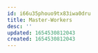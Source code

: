 ```yaml
---
id: i66u35phouo9tx83iwa0dru
title: Master-Workers
desc: ''
updated: 1654530812043
created: 1654530812043
---
```


